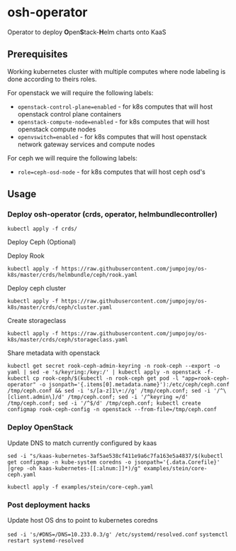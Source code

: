 # osh-operator

Operator to deploy **O**pen**S**tack-**H**elm charts onto KaaS

## Prerequisites

Working kubernetes cluster with multiple computes where node labeling is done according to theirs roles.

For openstack we will require the following labels:

 * ``openstack-control-plane=enabled`` - for k8s computes that will host openstack control plane containers
 * ``openstack-compute-node=enabled`` - for k8s computes that will host openstack compute nodes
 * ``openvswitch=enabled`` - for k8s computes that will host openstack network gateway services and compute nodes

For ceph we will require the following labels:

 * ``role=ceph-osd-node`` - for k8s computes that will host ceph osd's

## Usage

### Deploy osh-operator (crds, operator, helmbundlecontroller)

`kubectl apply -f crds/`

Deploy Ceph (Optional)

Deploy Rook

`kubectl apply -f https://raw.githubusercontent.com/jumpojoy/os-k8s/master/crds/helmbundle/ceph/rook.yaml`

Deploy ceph cluster

`kubectl apply -f https://raw.githubusercontent.com/jumpojoy/os-k8s/master/crds/ceph/cluster.yaml`

Create storageclass

`kubectl apply -f https://raw.githubusercontent.com/jumpojoy/os-k8s/master/crds/ceph/storageclass.yaml`

Share metadata with openstack

`kubectl get secret rook-ceph-admin-keyring -n rook-ceph --export -o yaml | sed -e 's/keyring:/key:/' | kubectl apply -n openstack -f-`
`kubectl cp rook-ceph/$(kubectl -n rook-ceph get pod -l "app=rook-ceph-operator" -o jsonpath='{.items[0].metadata.name}'):/etc/ceph/ceph.conf /tmp/ceph.conf && sed -i 's/[a-z]1\+://g' /tmp/ceph.conf; sed -i '/^\[client.admin\]/d' /tmp/ceph.conf; sed -i '/^keyring =/d' /tmp/ceph.conf; sed -i '/^$/d' /tmp/ceph.conf; kubectl create configmap rook-ceph-config -n openstack --from-file=/tmp/ceph.conf`

### Deploy OpenStack

Update DNS to match currently configured by kaas

`sed -i "s/kaas-kubernetes-3af5ae538cf411e9a6c7fa163e5a4837/$(kubectl get configmap -n kube-system coredns -o jsonpath='{.data.Corefile}' |grep -oh kaas-kubernetes-[[:alnum:]]*)/g" examples/stein/core-ceph.yaml`

`kubectl apply -f examples/stein/core-ceph.yaml`

### Post deployment hacks

Update host OS dns to point to kubernetes coredns

`sed -i 's/#DNS=/DNS=10.233.0.3/g' /etc/systemd/resolved.conf`
`systemctl restart systemd-resolved`
